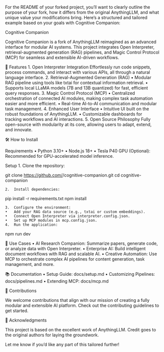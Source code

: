 For the README of your forked project, you’ll want to clearly outline the purpose of your fork, how it differs from the original AnythingLLM, and what unique value your modifications bring. Here’s a structured and tailored example based on your goals with Cognitive Companion:

Cognitive Companion

Cognitive Companion is a fork of AnythingLLM reimagined as an advanced interface for modular AI systems. This project integrates Open Interpreter, retrieval-augmented generation (RAG) pipelines, and Magic Control Protocol (MCP) for seamless and extensible AI-driven workflows.

🚀 Features
	1.	Open Interpreter Integration
Effortlessly run code snippets, process commands, and interact with various APIs, all through a natural language interface.
	2.	Retrieval-Augmented Generation (RAG)
	•	Modular RAG pipeline using tools like txtai for contextual information retrieval.
	•	Supports local LLaMA models (7B and 13B quantized) for fast, efficient query responses.
	3.	Magic Control Protocol (MCP)
	•	Centralized orchestration of connected AI modules, making complex task automation easier and more efficient.
	•	Real-time AI-to-AI communication and modular task management.
	4.	Enhanced User Interface
	•	Intuitive UI built on the robust foundations of AnythingLLM.
	•	Customizable dashboards for tracking workflows and AI interactions.
	5.	Open Source Philosophy
Fully open-source with modularity at its core, allowing users to adapt, extend, and innovate.

🛠 How to Install

Requirements
	•	Python 3.10+
	•	Node.js 18+
	•	Tesla P40 GPU (Optional): Recommended for GPU-accelerated model inference.

Setup
	1.	Clone the repository:

git clone https://github.com/<your-github-username>/cognitive-companion.git
cd cognitive-companion


	2.	Install dependencies:

pip install -r requirements.txt
npm install


	3.	Configure the environment:
	•	Add your RAG data source (e.g., txtai or custom embeddings).
	•	Connect Open Interpreter via interpreter.config.json.
	•	Set up MCP modules in mcp.config.json.
	4.	Run the application:

npm run dev

🎯 Use Cases
	•	AI Research Companion: Summarize papers, generate code, or analyze data with Open Interpreter.
	•	Enterprise AI: Build intelligent document workflows with RAG and scalable AI.
	•	Creative Automation: Use MCP to orchestrate complex AI pipelines for content generation, task management, and more.

📚 Documentation
	•	Setup Guide: docs/setup.md
	•	Customizing Pipelines: docs/pipelines.md
	•	Extending MCP: docs/mcp.md

🤝 Contributions

We welcome contributions that align with our mission of creating a fully modular and extensible AI platform. Check out the contributing guidelines to get started.

🔗 Acknowledgments

This project is based on the excellent work of AnythingLLM. Credit goes to the original authors for laying the groundwork.

Let me know if you’d like any part of this tailored further!